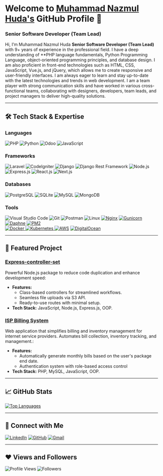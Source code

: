 # Welcome to [Muhammad Nazmul Huda's](https://csenazbd.com/) GitHub Profile 👋

### Senior Software Developer (Team Lead)

Hi, I’m Muhammad Nazmul Huda **Senior Software Developer (Team Lead)** with 9+ years of experience in the professional field. I have a deep understanding of **PHP language fundamentals, Python Programming Language, object-oriented programming principles, and database design. I am also proficient in front-end technologies such as HTML, CSS, JavaScript, Vue.js, and jQuery, which allows me to create responsive and user-friendly interfaces. I am always eager to learn and stay up-to-date with the latest technologies and trends in web development. I am a team player with strong communication skills and have worked in various cross-functional teams, collaborating with designers, developers, team leads, and project managers to deliver high-quality solutions.

---

## 🛠 Tech Stack & Expertise

### Languages  
![PHP](https://img.shields.io/badge/PHP-CB3837?style=for-the-badge&logo=PHP&logoColor=white) ![Python](https://img.shields.io/badge/Python-FFD43B?style=for-the-badge&logo=python&logoColor=blue) ![Odoo](https://img.shields.io/badge/Odoo-714b67?style=for-the-badge&logo=odoo&logoColor=pink) ![JavaScript](https://img.shields.io/badge/JavaScript-F7DF1E?style=for-the-badge&logo=javascript&logoColor=black)

### Frameworks  
![Laravel](https://img.shields.io/badge/Laravel-CB3837?style=for-the-badge&logo=laravel&logoColor=white) ![CodeIgniter](https://img.shields.io/badge/CodeIgniter-CB3837?style=for-the-badge&logo=codeIgniter&logoColor=white) ![Django](https://img.shields.io/badge/Django-092E20?style=for-the-badge&logo=django&logoColor=green) ![Django Rest Framework](https://img.shields.io/badge/Django%20Rest%20Framework-ff1709?style=for-the-badge&logo=django&logoColor=white) ![Node.js](https://img.shields.io/badge/Node.js-339933?style=for-the-badge&logo=nodedotjs&logoColor=white) ![Express.js](https://img.shields.io/badge/Express.js-000000?style=for-the-badge&logo=express&logoColor=white) ![React.js](https://img.shields.io/badge/React-20232A?style=for-the-badge&logo=react&logoColor=61DAFB) ![Next.js](https://img.shields.io/badge/Next.js-000000?style=for-the-badge&logo=nextdotjs&logoColor=white)  

### Databases  
![PostgreSQL](https://img.shields.io/badge/PostgreSQL-316192?style=for-the-badge&logo=postgresql&logoColor=white) ![SQLite](https://img.shields.io/badge/SQLite-07405E?style=for-the-badge&logo=sqlite&logoColor=white) ![MySQL](https://img.shields.io/badge/MySQL-4479A1?style=for-the-badge&logo=mysql&logoColor=white) ![MongoDB](https://img.shields.io/badge/MongoDB-4EA94B?style=for-the-badge&logo=mongodb&logoColor=white)  

### Tools  
![Visual Studio Code](https://img.shields.io/badge/VS%20Code-0078D4?style=for-the-badge&logo=visual%20studio%20code&logoColor=white) ![Git](https://img.shields.io/badge/Git-F05032?style=for-the-badge&logo=git&logoColor=white) ![Postman](https://img.shields.io/badge/Postman-FF6C37?style=for-the-badge&logo=postman&logoColor=white) ![Linux](https://img.shields.io/badge/Linux-ffef00?style=for-the-badge&logo=linux&logoColor=black) [![Nginx](https://img.shields.io/badge/Nginx-009639?style=for-the-badge&logo=nginx&logoColor=white)](https://www.nginx.com/) [![Gunicorn](https://img.shields.io/badge/Gunicorn-499848?style=for-the-badge&logo=gunicorn&logoColor=white)](https://gunicorn.org/) [![Daphne](https://img.shields.io/badge/Daphne-292A2F?style=for-the-badge&logo=daphne&logoColor=white)](https://github.com/django/daphne) [![PM2](https://img.shields.io/badge/PM2-2B037A?style=for-the-badge&logo=pm2&logoColor=white)](https://pm2.keymetrics.io/)     
[![Docker](https://img.shields.io/badge/Docker-2CA5E0?style=for-the-badge&logo=docker&logoColor=white)  ![Kubernetes](https://img.shields.io/badge/Kubernetes-326ce5?style=for-the-badge&logo=kubernetes&logoColor=white) ![AWS](https://img.shields.io/badge/AWS-232F3E?style=for-the-badge&logo=amazon-aws&logoColor=white)](https://aws.amazon.com/) [![DigitalOcean](https://img.shields.io/badge/DigitalOcean-0079FF?style=for-the-badge&logo=digitalocean&logoColor=white)](https://www.digitalocean.com/)


---

## 🌟 Featured Project

### [Express-controller-set](https://www.npmjs.com/package/express-controller-sets)  
Powerful Node.js package to reduce code duplication and enhance development speed:  

- **Features:**  
  - Class-based controllers for streamlined workflows.  
  - Seamless file uploads via S3 API.  
  - Ready-to-use routes with minimal setup.  
- **Tech Stack:** JavaScript, Node.js, Express.js, OOP.  

### [ISP Billing System](https://github.com/csenazbd/isp-billing-management)
Web application that simplifies billing and inventory management for internet service providers. Automates bill collection, inventory tracking, and management.:  

- **Features:**  
  - Automatically generate monthly bills based on the user's package end date.  
  - Authentication system with role-based access control  
- **Tech Stack:** PHP, MySQL, JavaScript, OOP.  

---

## 📈 GitHub Stats    
<a href="https://github.com/csenazbd/github-readme-stats"><img alt="Top Languages" src="https://github-readme-stats.vercel.app/api/top-langs/?username=csenazbd&langs_count=8&count_private=true&layout=compact&theme=react&hide_border=true&bg_color=0D1117" /></a>  

---

## 💬 Connect with Me  
[![LinkedIn](https://img.shields.io/badge/LinkedIn-0077B5?style=for-the-badge&logo=linkedin&logoColor=white)](https://www.linkedin.com/in/nazmul-huda-a16982111/) [![GitHub](https://img.shields.io/badge/GitHub-100000?style=for-the-badge&logo=github&logoColor=white)](https://github.com/csenazbd) [![Gmail](https://img.shields.io/badge/Gmail-D14836?style=for-the-badge&logo=gmail&logoColor=white)](mailto:engineer.nazmul.bd@gmail.com)  

---

## ❤ Views and Followers  
![Profile Views](https://komarev.com/ghpvc/?username=csenazbd) ![Followers](https://img.shields.io/github/followers/csenazbd?label=Followers&style=social) 
